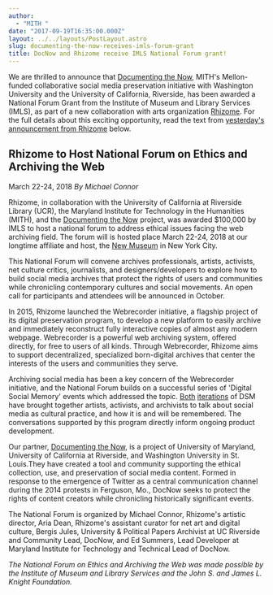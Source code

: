 ```yaml
---
author:
  - "MITH "
date: "2017-09-19T16:35:00.000Z"
layout: ../../layouts/PostLayout.astro
slug: documenting-the-now-receives-imls-forum-grant
title: DocNow and Rhizome receive IMLS National Forum grant!
---
```


We are thrilled to announce that [Documenting the Now](http://mith.umd.edu/research/documenting-the-now-supporting-scholarly-use-and-preservation-of-social-media-content/), MITH's Mellon-funded collaborative social media preservation initiative with Washington University and the University of California, Riverside, has been awarded a National Forum Grant from the Institute of Museum and Library Services (IMLS), as part of a new collaboration with arts organization [Rhizome](http://rhizome.org/). For the full details about this exciting opportunity, read the text from [yesterday's announcement from Rhizome](http://rhizome.org/editorial/2017/sep/18/rhizome-to-host-national-forum-on-ethics-and-archiving-the-web-march-22-24-2018/) below.

## Rhizome to Host National Forum on Ethics and Archiving the Web

March 22-24, 2018 _By Michael Connor_

Rhizome, in collaboration with the University of California at Riverside Library (UCR), the Maryland Institute for Technology in the Humanities (MITH), and the [Documenting the Now](http://docnow.io/) project, was awarded \$100,000 by IMLS to host a national forum to address ethical issues facing the web archiving field. The forum will is hosted place March 22-24, 2018 at our longtime affiliate and host, the [New Museum](http://newmuseum.org/) in New York City.

This National Forum will convene archives professionals, artists, activists, net culture critics, journalists, and designers/developers to explore how to build social media archives that protect the rights of users and communities while chronicling contemporary cultures and social movements. An open call for participants and attendees will be announced in October.

In 2015, Rhizome launched the Webrecorder initiative, a flagship project of its digital preservation program, to develop a new platform to easily archive and immediately reconstruct fully interactive copies of almost any modern webpage. Webrecorder is a powerful web archiving system, offered directly, for free to users of all kinds. Through Webrecorder, Rhizome aims to support decentralized, specialized born-digital archives that center the interests of the users and communities they serve.

Archiving social media has been a key concern of the Webrecorder initiative, and the National Forum builds on a successful series of 'Digital Social Memory' events which addressed the topic. [Both](https://livestream.com/newmuseum/events/4837386) [iterations](http://rhizome.org/editorial/2017/mar/13/watch-digital-social-memory/) of DSM have brought together artists, activists, and archivists to talk about social media as cultural practice, and how it is and will be remembered. The conversations supported by this program directly inform ongoing product development.

Our partner, [Documenting the Now](http://docnow.io/), is a project of University of Maryland, University of California at Riverside, and Washington University in St. Louis.They have created a tool and community supporting the ethical collection, use, and preservation of social media content. Formed in response to the emergence of Twitter as a central communication channel during the 2014 protests in Ferguson, Mo., DocNow seeks to protect the rights of content creators while chronicling historically significant events.

The National Forum is organized by Michael Connor, Rhizome's artistic director, Aria Dean, Rhizome's assistant curator for net art and digital culture, Bergis Jules, University & Political Papers Archivist at UC Riverside and Community Lead, DocNow, and Ed Summers, Lead Developer at Maryland Institute for Technology and Technical Lead of DocNow.

_The National Forum on Ethics and Archiving the Web was made possible by the Institute of Museum and Library Services and the John S. and James L. Knight Foundation._
